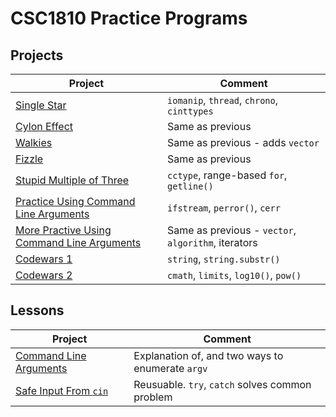 # CSC1810 Practice Programs

## Projects

| Project | Comment |
| ------- | ------- |
| [Single Star](./single_star.md) | `iomanip`, `thread`, `chrono`, `cinttypes` |
| [Cylon Effect](./cylon.md) | Same as previous |
| [Walkies](./walkies.md) | Same as previous - adds `vector` |
| [Fizzle](./fizzle.md) | Same as previous |
| [Stupid Multiple of Three](./stupid.md) | `cctype`, range-based `for`, `getline()` |
| [Practice Using Command Line Arguments](./args_practice.md) | `ifstream`, `perror()`, `cerr` |
|[More Practive Using Command Line Arguments](./backwards.md) | Same as previous - `vector`, `algorithm`, iterators |
| [Codewars 1](./cw1.md) | `string`, `string.substr()` |
| [Codewars 2](./cw2.md) | `cmath`, `limits`, `log10()`, `pow()` |

## Lessons

| Project | Comment |
| ------- | ------- |
| [Command Line Arguments](./args.md) | Explanation of, and two ways to enumerate `argv` |
| [Safe Input From `cin`](./cin.md) | Reusuable. `try`, `catch` solves common problem |
